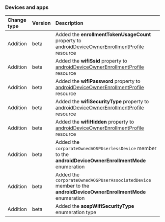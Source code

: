 ### Devices and apps

| **Change type** | **Version** | **Description** |
|:---|:---|:---|
|Addition|beta|Added the **enrollmentTokenUsageCount** property to [androidDeviceOwnerEnrollmentProfile](https://docs.microsoft.com/en-us/graph/api/resources/intune-androidDeviceOwnerEnrollmentProfile?view=graph-rest-beta) resource|
|Addition|beta|Added the **wifiSsid** property to [androidDeviceOwnerEnrollmentProfile](https://docs.microsoft.com/en-us/graph/api/resources/intune-androidDeviceOwnerEnrollmentProfile?view=graph-rest-beta) resource|
|Addition|beta|Added the **wifiPassword** property to [androidDeviceOwnerEnrollmentProfile](https://docs.microsoft.com/en-us/graph/api/resources/intune-androidDeviceOwnerEnrollmentProfile?view=graph-rest-beta) resource|
|Addition|beta|Added the **wifiSecurityType** property to [androidDeviceOwnerEnrollmentProfile](https://docs.microsoft.com/en-us/graph/api/resources/intune-androidDeviceOwnerEnrollmentProfile?view=graph-rest-beta) resource|
|Addition|beta|Added the **wifiHidden** property to [androidDeviceOwnerEnrollmentProfile](https://docs.microsoft.com/en-us/graph/api/resources/intune-androidDeviceOwnerEnrollmentProfile?view=graph-rest-beta) resource|
|Addition|beta|Added the `corporateOwnedAOSPUserlessDevice` member to the **androidDeviceOwnerEnrollmentMode** enumeration|
|Addition|beta|Added the `corporateOwnedAOSPUserAssociatedDevice` member to the **androidDeviceOwnerEnrollmentMode** enumeration|
|Addition|beta|Added the **aospWifiSecurityType** enumeration type|
